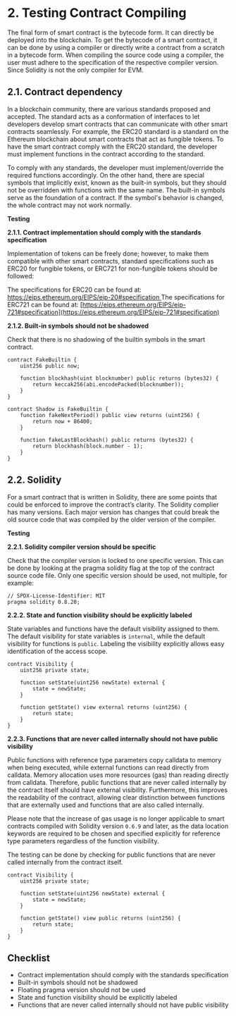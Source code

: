# 2. Testing Contract Compiling

The final form of smart contract is the bytecode form. It can directly be deployed into the blockchain. To get the bytecode of a smart contract, it can be done by using a compiler or directly write a contract from a scratch in a bytecode form. When compiling the source code using a compiler, the user must adhere to the specification of the respective compiler version. Since Solidity is not the only compiler for EVM.

## 2.1. Contract dependency

In a blockchain community, there are various standards proposed and accepted. The standard acts as a conformation of interfaces to let developers develop smart contracts that can communicate with other smart contracts seamlessly. For example, the ERC20 standard is a standard on the Ethereum blockchain about smart contracts that act as fungible tokens. To have the smart contract comply with the ERC20 standard, the developer must implement functions in the contract according to the standard.

To comply with any standards, the developer must implement/override the required functions accordingly. On the other hand, there are special symbols that implicitly exist, known as the built-in symbols, but they should not be overridden with functions with the same name. The built-in symbols serve as the foundation of a contract. If the symbol's behavior is changed, the whole contract may not work normally.

**Testing**

**2.1.1. Contract implementation should comply with the standards specification**

Implementation of tokens can be freely done; however, to make them compatible with other smart contracts, standard specifications such as ERC20 for fungible tokens, or ERC721 for non-fungible tokens should be followed:

The specifications for ERC20 can be found at: [https://eips.ethereum.org/EIPS/eip-20#specification ](https://eips.ethereum.org/EIPS/eip-20#specification)The specifications for ERC721 can be found at: [https://eips.ethereum.org/EIPS/eip-721#specification](https://eips.ethereum.org/EIPS/eip-721#specification)

**2.1.2. Built-in symbols should not be shadowed**

Check that there is no shadowing of the builtin symbols in the smart contract.

```solidity
contract FakeBuiltin {
    uint256 public now;

    function blockhash(uint blocknumber) public returns (bytes32) {
        return keccak256(abi.encodePacked(blocknumber));
    }
}

contract Shadow is FakeBuiltin {
    function fakeNextPeriod() public view returns (uint256) {
        return now + 86400;
    }

    function fakeLastBlockhash() public returns (bytes32) {
        return blockhash(block.number - 1);
    }
}
```

## 2.2. Solidity

For a smart contract that is written in Solidity, there are some points that could be enforced to improve the contract’s clarity. The Solidity complier has many versions. Each major version has changes that could break the old source code that was compiled by the older version of the compiler.

**Testing**

**2.2.1. Solidity compiler version should be specific**

Check that the compiler version is locked to one specific version. This can be done by looking at the pragma solidity flag at the top of the contract source code file. Only one specific version should be used, not multiple, for example:

```solidity
// SPDX-License-Identifier: MIT
pragma solidity 0.8.20;
```

**2.2.2. State and function visibility should be explicitly labeled**

State variables and functions have the default visibility assigned to them. The default visibility for state variables is `internal`, while the default visibility for functions is `public`. Labeling the visibility explicitly allows easy identification of the access scope.

```solidity
contract Visibility {
    uint256 private state;

    function setState(uint256 newState) external {
        state = newState;
    }

    function getState() view external returns (uint256) {
        return state;
    }
}
```

**2.2.3. Functions that are never called internally should not have public visibility**

Public functions with reference type parameters copy calldata to memory when being executed, while external functions can read directly from calldata. Memory allocation uses more resources (gas) than reading directly from calldata. Therefore, public functions that are never called internally by the contract itself should have external visibility. Furthermore, this improves the readability of the contract, allowing clear distinction between functions that are externally used and functions that are also called internally.

Please note that the increase of gas usage is no longer applicable to smart contracts compiled with Solidity version `0.6.9` and later, as the data location keywords are required to be chosen and specified explicitly for reference type parameters regardless of the function visibility.

The testing can be done by checking for public functions that are never called internally from the contract itself.

```solidity
contract Visibility {
    uint256 private state;

    function setState(uint256 newState) external {
        state = newState;
    }

    function getState() view public returns (uint256) {
        return state;
    }
}
```

## Checklist

* Contract implementation should comply with the standards specification
* Built-in symbols should not be shadowed
* Floating pragma version should not be used
* State and function visibility should be explicitly labeled
* Functions that are never called internally should not have public visibility
